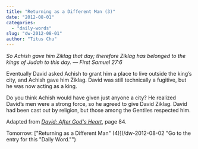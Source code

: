 ```yaml
---
title: "Returning as a Different Man (3)"
date: "2012-08-01"
categories: 
  - "daily-words"
slug: "dw-2012-08-01"
author: "Titus Chu"
---
```


_So Achish gave him Ziklag that day; therefore Ziklag has belonged to the kings of Judah to this day. — First Samuel 27:6_

Eventually David asked Achish to grant him a place to live outside the king’s city, and Achish gave him Ziklag. David was still technically a fugitive, but he was now acting as a king.

Do you think Achish would have given just anyone a city? He realized David’s men were a strong force, so he agreed to give David Ziklag. David had been cast out by religion, but those among the Gentiles respected him.

Adapted from _[David: After God's Heart](/book-david "Go to the listing for this book.")_, page 84.

Tomorrow: ["Returning as a Different Man" (4)](/dw-2012-08-02 "Go to the entry for this "Daily Word."")

